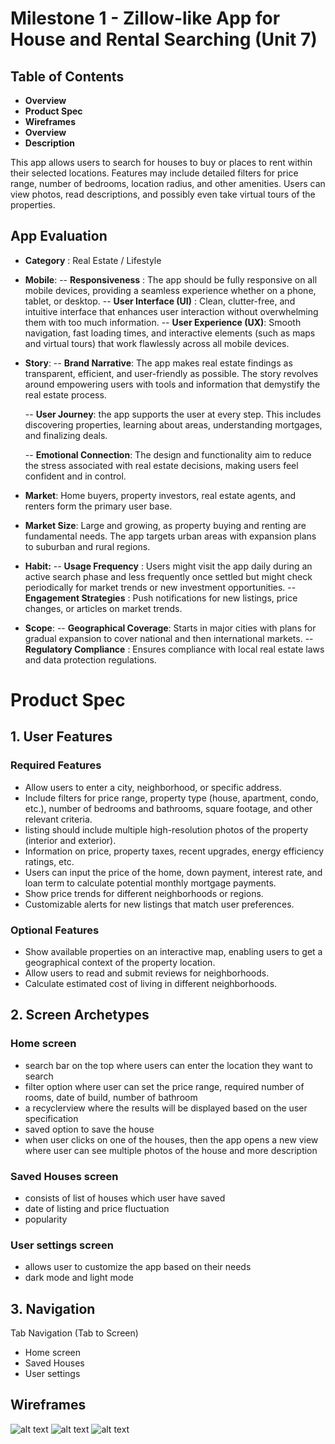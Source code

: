 # Milestone 1 - Zillow-like App for House and Rental Searching (Unit 7)
## Table of Contents
- **Overview**
-  **Product Spec**
-  **Wireframes**
-  **Overview**
-  **Description**

This app allows users to search for houses to buy or places to rent within their selected locations. Features may include detailed filters for price range, number of bedrooms, location radius, and other amenities. Users can view photos, read descriptions, and possibly even take virtual tours of the properties.

## App Evaluation

- **Category** : Real Estate / Lifestyle
- **Mobile**:
    -- **Responsiveness** : The app should be fully responsive on all mobile devices, providing a seamless experience whether on a phone, tablet, or desktop.
    -- **User Interface (UI)** : Clean, clutter-free, and intuitive interface that enhances user interaction without overwhelming them with too much information.
    -- **User Experience (UX)**: Smooth navigation, fast loading times, and interactive elements (such as maps and virtual tours) that work flawlessly across all mobile devices.
- **Story**:
    -- **Brand Narrative**: The app  makes real estate findings as transparent, efficient, and user-friendly as possible. The story revolves around empowering users with tools and information that demystify the real estate process.
    
    -- **User Journey**: the app supports the user at every step. This includes discovering properties, learning about areas, understanding mortgages, and finalizing deals.
    
    -- **Emotional Connection**: The design and functionality aim to reduce the stress associated with real estate decisions, making users feel confident and in control.
- **Market**: Home buyers, property investors, real estate agents, and renters form the primary user base.
- **Market Size**: Large and growing, as property buying and renting are fundamental needs. The app targets urban areas with expansion plans to suburban and rural regions.
- **Habit:**
    -- **Usage Frequency** : Users might visit the app daily during an active search phase and less frequently once settled but might check periodically for market trends or new investment opportunities.
    -- **Engagement Strategies** : Push notifications for new listings, price changes, or articles on market trends.
    
- **Scope**:
    -- **Geographical Coverage**: Starts in major cities with plans for gradual expansion to cover national and then international markets.
    -- **Regulatory Compliance** : Ensures compliance with local real estate laws and data protection regulations.
# Product Spec
## 1. User Features
### Required Features
 - Allow users to enter a city, neighborhood, or specific address.
 -  Include filters for price range, property type (house, apartment, condo, etc.), number of bedrooms and bathrooms, square footage, and other relevant criteria.
 -   listing should include multiple high-resolution photos of the property (interior and exterior).
 -   Information on price, property taxes, recent upgrades, energy efficiency ratings, etc.
 -    Users can input the price of the home, down payment, interest rate, and loan term to calculate potential monthly mortgage payments.
 -    Show price trends for different neighborhoods or regions.
 -    Customizable alerts for new listings that match user preferences.
   
### Optional Features
- Show available properties on an interactive map, enabling users to get a geographical context of the property location.
- Allow users to read and submit reviews for neighborhoods.
-  Calculate estimated cost of living in different neighborhoods.


## 2. Screen Archetypes
### Home screen
 - search bar on the top where users can enter the location they want to search
 - filter option where user can set the price range, required number of rooms, date of build, number of bathroom
 - a recyclerview where the results will be displayed based on the user specification
 - saved option to save the house
 - when user clicks on one of the houses, then the app opens a new view where user can see multiple photos of the house and more description

### Saved Houses screen
- consists of list of houses which user have saved
- date of listing and price fluctuation
- popularity

### User settings screen
- allows user to customize the app based on their needs
- dark mode and light mode

## 3. Navigation
Tab Navigation (Tab to Screen)

- Home screen
- Saved Houses 
- User settings

## Wireframes
![alt text](https://github.com/AND-Group-Project/SettleInn-app/blob/main/IMG_0154.jpg "Optional title")
![alt text](https://github.com/AND-Group-Project/SettleInn-app/blob/main/IMG_0152.jpg "Optional title")
![alt text](https://github.com/AND-Group-Project/SettleInn-app/blob/main/IMG_0153.jpg "Optional title")

